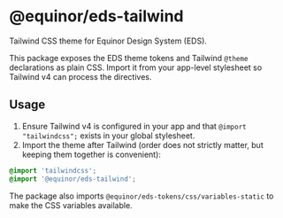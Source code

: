 # @equinor/eds-tailwind

Tailwind CSS theme for Equinor Design System (EDS).

This package exposes the EDS theme tokens and Tailwind `@theme` declarations as plain CSS. Import it from your app-level stylesheet so Tailwind v4 can process the directives.

## Usage

1. Ensure Tailwind v4 is configured in your app and that `@import "tailwindcss";` exists in your global stylesheet.
2. Import the theme after Tailwind (order does not strictly matter, but keeping them together is convenient):

```css
@import 'tailwindcss';
@import '@equinor/eds-tailwind';
```

The package also imports `@equinor/eds-tokens/css/variables-static` to make the CSS variables available.
